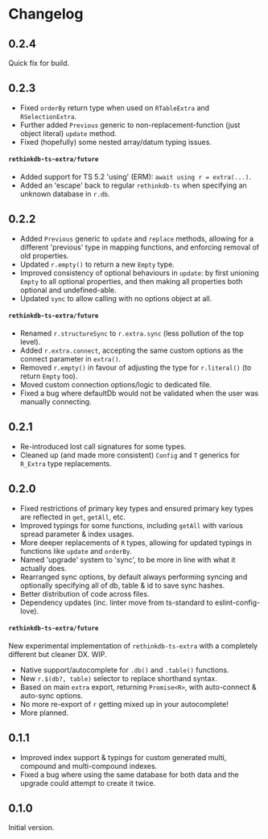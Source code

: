 # Changelog

## 0.2.4

Quick fix for build.

## 0.2.3

- Fixed `orderBy` return type when used on `RTableExtra` and `RSelectionExtra`.
- Further added `Previous` generic to non-replacement-function (just object literal) `update` method.
- Fixed (hopefully) some nested array/datum typing issues.

#### `rethinkdb-ts-extra/future`

- Added support for TS 5.2 'using' (ERM): `await using r = extra(...)`.
- Added an 'escape' back to regular `rethinkdb-ts` when specifying an unknown database in `r.db`.

## 0.2.2

- Added `Previous` generic to `update` and `replace` methods, allowing for a different 'previous' type in mapping functions, and enforcing removal of old properties.
- Updated `r.empty()` to return a new `Empty` type.
- Improved consistency of optional behaviours in `update`: by first unioning `Empty` to all optional properties, and then making all properties both optional and undefined-able.
- Updated `sync` to allow calling with no options object at all.

#### `rethinkdb-ts-extra/future`

- Renamed `r.structureSync` to `r.extra.sync` (less pollution of the top level).
- Added `r.extra.connect`, accepting the same custom options as the connect parameter in `extra()`.
- Removed `r.empty()` in favour of adjusting the type for `r.literal()` (to return `Empty` too).
- Moved custom connection options/logic to dedicated file.
- Fixed a bug where defaultDb would not be validated when the user was manually connecting.

## 0.2.1

- Re-introduced lost call signatures for some types.
- Cleaned up (and made more consistent) `Config` and `T` generics for `R_Extra` type replacements.

## 0.2.0

- Fixed restrictions of primary key types and ensured primary key types are reflected in `get`, `getAll`, etc.
- Improved typings for some functions, including `getAll` with various spread parameter & index usages.
- More deeper replacements of `R` types, allowing for updated typings in functions like `update` and `orderBy`.
- Named 'upgrade' system to 'sync', to be more in line with what it actually does.
- Rearranged sync options, by default always performing syncing and optionally specifying all of db, table & id to save sync hashes.
- Better distribution of code across files.
- Dependency updates (inc. linter move from ts-standard to eslint-config-love).

#### `rethinkdb-ts-extra/future`

New experimental implementation of `rethinkdb-ts-extra` with a completely different but cleaner DX. WIP.

- Native support/autocomplete for `.db()` and `.table()` functions.
- New `r.$(db?, table)` selector to replace shorthand syntax.
- Based on main `extra` export, returning `Promise<R>`, with auto-connect & auto-sync options.
- No more re-export of `r` getting mixed up in your autocomplete!
- More planned.

## 0.1.1

- Improved index support & typings for custom generated multi, compound and multi-compound indexes.
- Fixed a bug where using the same database for both data and the upgrade could attempt to create it twice.

## 0.1.0

Initial version.
